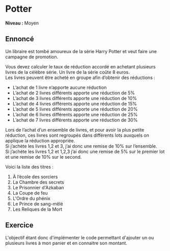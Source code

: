 # Potter

**Niveau :** Moyen

## Ennoncé
Un libraire est tombé amoureux de la série Harry Potter et veut faire une campagne de promotion.    

Vous devez calculer le taux de réduction accordé en achetant plusieurs livres de la célébre série. Un livre de la série coûte 8 euros.  
Les livres peuvent être acheté en groupe afin d’obtenir des réductions :  
- L’achat de 1 livre n’apporte aucune réduction
- L’achat de 2 livres différents apporte une réduction de 5%
- L’achat de 3 livres différents apporte une réduction de 10%
- L’achat de 4 livres différents apporte une réduction de 15%
- L’achat de 5 livres différents apporte une réduction de 20%
- L’achat de 6 livres différents apporte une réduction de 25% 
- L’achat de 7 livres différents apporte une réduction de 30%

Lors de l’achat d’un ensemble de livres, et pour avoir la plus petite réduction, ces livres sont regroupés dans différents lots auxquels on applique la réduction appropriée.  
Si j’achète les livres 1,2 et 3, j’ai donc une remise de 10% sur l’ensemble.  
Si j’achète les livres 1,2 et 1,2,3 j’ai donc une remise de 5% sur le premier lot et une remise de 10% sur le second.  

Voici la liste des titres :
1. À l’école des sorciers
2. La Chambre des secrets 
3. Le Prisonnier d'Azkaban 
4. La Coupe de feu
5. L'Ordre du phénix
6. Le Prince de sang-mêlé 
7. Les Reliques de la Mort

## Exercice

L'objectif étant donc d'implémenter le code permettant d'ajouter un ou plusieurs livres à mon panier et en connaitre son montant.
